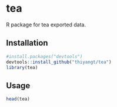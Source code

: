 # tea

R package for tea exported data.

## Installation


``` r
#install.packages("devtools")
devtools::install_github("thiyangt/tea")
library(tea)
```

## Usage

```r
head(tea)

```
